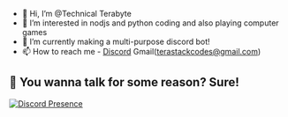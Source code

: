 - 👋 Hi, I’m @Technical Terabyte
- 👀 I’m interested in nodjs and python coding and also playing computer games
- 🌱 I’m currently making a multi-purpose discord bot!
- 📫 How to reach me - [Discord](https://discord.gg/dcVDkHXEjy) Gmail(terastackcodes@gmail.com)

## 💬 You wanna talk for some reason? Sure!
[![Discord Presence](https://lanyard.cnrad.dev/api/757279814360104980)](https://discord.com/users/757279814360104980)

<!---
TeraStack-codes/TeraStack-codes is a ✨ special ✨ repository because its `README.md` (this file) appears on your GitHub profile.
You can click the Preview link to take a look at your changes.
--->
